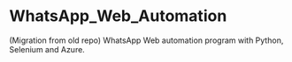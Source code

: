 # WhatsApp_Web_Automation
(Migration from old repo) WhatsApp Web automation program with Python, Selenium and Azure.
